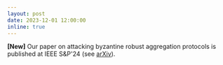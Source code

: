 ```yaml
---
layout: post
date: 2023-12-01 12:00:00
inline: true
---
```


**[New]** Our paper on attacking byzantine robust aggregation protocols is published at IEEE S&P'24 (see [arXiv](https://arxiv.org/abs/2312.14461)).